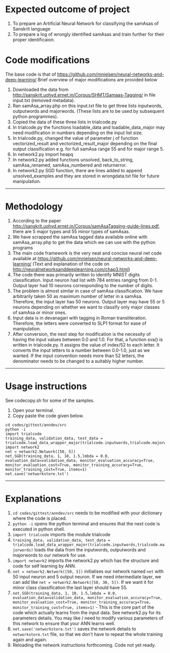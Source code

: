 # Expected outcome of project

1. To prepare an Artificial Neural Network for classifying the samAsas of Sanskrit language
2. To prepare a log of wrongly identified samAsas and train further for their proper identificaion.


# Code modifications

The base code is that of https://github.com/mnielsen/neural-networks-and-deep-learning/
Brief overview of major modifications are provided below

1. Downloaded the data from http://sanskrit.uohyd.ernet.in/Corpus/SHMT/Samaas-Tagging/ in file input.txt (removed metadata).
2. Ran samAsa_array.php on this input.txt file to get three lists inputwords, outputwords and majorwords. (These lists are to be used by subsequent python programmes).
3. Copied the data of these three lists in trialcode.py
4. In trialcode.py the functions loadable_data and loadable_data_major may need modification in numbers depending on the input list size.
5. In trialcode.py, changed the value of parameter j of function vectorized_result and vectorized_result_major depending on the final output classification e.g. for full samAsa range 55 and for major range 5.
6. In network2.py import heapq
7. In network2.py added functions unsolved, back_to_string, samAsa_renamed, samAsa_numbered and returnerror.
8. In network2.py SGD function, there are lines added to append unsolved_examples and they are stored in wrongdata.txt file for future manipulation.

-----

# Methodology
1. According to the paper http://sanskrit.uohyd.ernet.in/Corpus/samAsaTagging-guide-lines.pdf, there are 5 major types and 55 minor types of samAsas.
2. We have scrapped the samAsa tagged data available online with samAsa_array.php to get the data which we can use with the python programs
3. The main code framework is the very neat and concise neural net code available at https://github.com/mnielsen/neural-networks-and-deep-learning/ (Text and explanation of the code on http://neuralnetworksanddeeplearning.com/chap3.html)
4. The code there was primarily written to identify MNIST digits classification. Input neuron had list with 784 entries ranging from 0-1. Output layer had 10 neurons corresponding to the number of digits. 
5. The problem is almost similar in case of samAsa classification. We have arbitrarily taken 50 as maximum number of letter in a samAsa. Therefore, the input layer has 50 neurons. Output layer may have 55 or 5 neurons depending on whether we want to classify only major classes of samAsa or minor ones.
6. Input data is in devanagari with tagging in Roman transliteration. Therefore, the letters were converted to SLP1 format for ease of manipulation.
7. After conversion, the next step for modification is the necessity of having the input values between 0.0 and 1.0. For that, a function sva() is written in trialcode.py. It assigns the value of index/52 to each letter. It converts the input letters to a number between 0.0-1.0, just as we wanted. If the input convention needs more than 52 letters, the denominator needs to be changed to a suitably higher number. 

-----

# Usage instructions
See codecopy.sh for some of the samples.

1. Open your terminal.
2. Copy paste the code given below.
```
cd codes/gittest/anndev/src
python -i
import trialcode
training_data, validation_data, test_data = trialcode.load_data_wrapper_major(trialcode.inputwords,trialcode.majorwords)
import network2
net = network2.Network([50, 5])
net.SGD(training_data, 1, 10, 1.5,lmbda = 0.0, evaluation_data=validation_data, monitor_evaluation_accuracy=True, monitor_evaluation_cost=True, monitor_training_accuracy=True, monitor_training_cost=True, items=1)
net.save('networkstore.txt')
```
-----

# Explanations

1. `cd codes/gittest/anndev/src` needs to be modified with your dictionary where the code is placed.
2. `python -i` opens the python terminal and ensures that the next code is executed in python shell.
3. `import trialcode` imports the module trialcode
4. `training_data, validation_data, test_data = trialcode.load_data_wrapper_major(trialcode.inputwords,trialcode.majorwords)` loads the data from the inputwords, outputwords and majorwords to our network for use.
5. `import network2` imports the network2.py which has the structure and code for self learning by ANN.
6. `net = network2.Network([50, 5])` initialises our network named `net` with 50 input neuron and 5 output neuron. If we need intermediate layer, we can add like `net = network2.Network([50, 30, 5])`. If we want it for minor class classification the last layer should have 55.
7. `net.SGD(training_data, 1, 10, 1.5,lmbda = 0.0, evaluation_data=validation_data, monitor_evaluation_accuracy=True, monitor_evaluation_cost=True, monitor_training_accuracy=True, monitor_training_cost=True, items=1)` - This is the core part of the code which actually learns from the input data. See network2.py for its parameters details. You may like / need to modify various parameters of this network to ensure that your ANN learns well.
8. `net.save('networkstore.txt')` saves the network details to `networkstore.txt` file, so that we don't have to repeat the whole training again and again.
9. Reloading the network instructions forthcoming. Code not yet ready.


